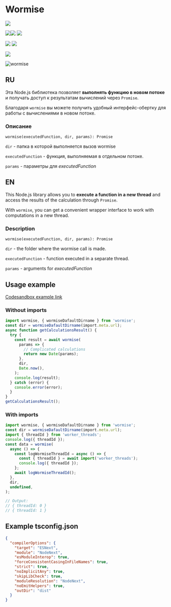 
# Wormise

![](https://img.shields.io/bundlephobia/minzip/wormise)

[![](https://img.shields.io/npm/v/wormise)![](https://img.shields.io/badge/npm_i_wormise-red)](https://www.npmjs.com/package/wormise) [![](https://img.shields.io/github/stars/AlexC-ux/wormise)](https://github.com/AlexC-ux/wormise)

![](https://img.shields.io/hackage-deps/v/wormise) ![](https://img.shields.io/npm/dm/wormise)

![](https://github.com/AlexC-ux/wormise/actions/workflows/wf-testing.yml/badge.svg?branch=main)

![wormise](https://github.com/user-attachments/assets/966e0952-6afa-43f8-8329-5c888fe8077d)

## RU

Эта Node.js библиотека позволяет **выполнять функцию в новом потоке** и получать доступ к результатам вычислений через `Promise`.

Благодаря `wormise` вы можете получить удобный интерфейс-обертку для работы с вычислениями в новом потоке.

### Описание

`wormise(executedFunction, dir, params): Promise`

`dir` - папка в которой выполняется вызов wormise

`executedFunction` - функция, выполняемая в отдельном потоке.

`params` - параметры для _executedFunction_

## EN

This Node.js library allows you to **execute a function in a new thread** and access the results of the calculation through `Promise`.

With `wormise`, you can get a convenient wrapper interface to work with computations in a new thread.

### Description

`wormise(executedFunction, dir, params): Promise`

`dir` - the folder where the wormise call is made.

`executedFunction` - function executed in a separate thread.

`params` - arguments for _executedFunction_

## Usage example

[Codesandbox example link](https://codesandbox.io/p/devbox/wormise-example-k3z3dk?file=%2Findex.js)

### Without imports

```typescript
import wormise, { wormiseDafaultDirname } from 'wormise';
const dir = wormiseDafaultDirname(import.meta.url);
async function getCalculationsResult() {
  try {
    const result = await wormise(
      params => {
        // Complicated calculations
        return new Date(params);
      },
      dir,
      Date.now(),
    );
    console.log(result);
  } catch (error) {
    console.error(error);
  }
}
getCalculationsResult();
```

### With imports

```typescript
import wormise, { wormiseDafaultDirname } from 'wormise';
const dir = wormiseDafaultDirname(import.meta.url);
import { threadId } from 'worker_threads';
console.log({ threadId });
const data = wormise(
  async () => {
    const logWormiseThreadId = async () => {
      const { threadId } = await import('worker_threads');
      console.log({ threadId });
    };
    await logWormiseThreadId();
  },
  dir,
  undefined,
);

// Output:
// { threadId: 0 }
// { threadId: 1 }
```

## Example tsconfig.json

```json
{
  "compilerOptions": {
    "target": "ESNext",
    "module": "NodeNext",
    "esModuleInterop": true,
    "forceConsistentCasingInFileNames": true,
    "strict": true,
    "noImplicitAny": true,
    "skipLibCheck": true,
    "moduleResolution": "NodeNext",
    "noEmitHelpers": true,
    "outDir": "dist"
  }
}
```

